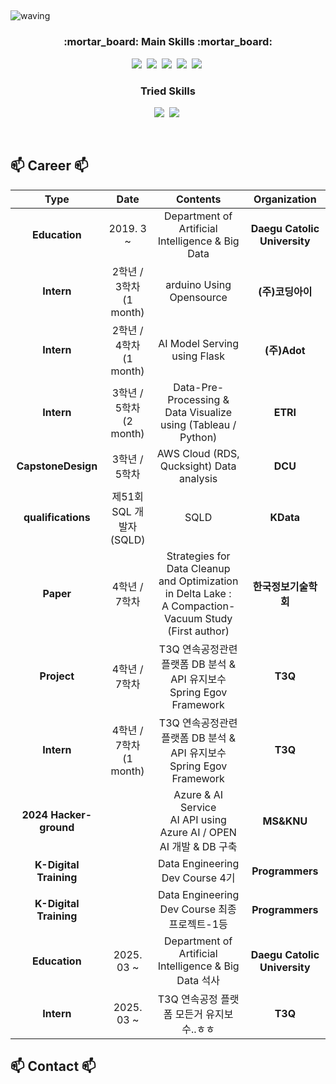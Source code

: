 ## <a id="waving">
![waving](https://capsule-render.vercel.app/api?type=waving&height=200&text=DongHee-Kim&fontSize=60&fontAlign=50&fontAlignY=40&color=gradient)

<h3 align="center">:mortar_board: Main Skills :mortar_board:</h3>

<p align="center">
  <img src="https://img.shields.io/badge/Python-3766AB?style=flat-square&logo=Python&logoColor=white"/></a>&nbsp
  <img src="https://img.shields.io/badge/Mysql-E6B91E?style=flat-square&logo=MySql&logoColor=white"/></a>&nbsp
  <img src="https://img.shields.io/badge/MariaDB-003545?style=flat-square&logo=mariaDB&logoColor=white"/></a>&nbsp
  <img src="https://img.shields.io/badge/Amazon AWS-232F3E?style=flat-square&logo=amazonaws&logoColor=white"/></a>&nbsp
  <img src="https://img.shields.io/badge/Kubernetes-326CE5?logo=kubernetes&logoColor=white"/></a>&nbsp
</p>

<h3 align="center"> Tried Skills </h3>

<p align="center">
  <img src="https://img.shields.io/badge/Flask-000000?style=flat-square&logo=flask&logoColor=white"></a>&nbsp
  <img src="https://img.shields.io/badge/Spring-6DB33F?style=flat-square&logo=Spring&logoColor=white"/></a>&nbsp
</p>

<br>

## 📫 Career 📫

| **Type** | **Date** | **Contents** | **Organization** |
|:--------:|:--------:|:--------:|:--------:|
| **Education** | 2019. 3 ~  | Department of Artificial Intelligence & Big Data | **Daegu Catolic University** |
| **Intern** | 2학년 / 3학차<br>(1 month) | arduino Using Opensource | **(주)코딩아이** |
| **Intern** | 2학년 / 4학차<br>(1 month)  | AI Model Serving using Flask | **(주)Adot** |
| **Intern** | 3학년 / 5학차<br>(2 month)  | Data-Pre-Processing & Data Visualize using (Tableau / Python) | **ETRI** |
| **CapstoneDesign** | 3학년 / 5학차  | AWS Cloud (RDS, Qucksight) Data analysis | **DCU** |
| **qualifications** | 제51회 SQL 개발자<br>(SQLD)  | SQLD | **KData** |
| **Paper** | 4학년 / 7학차 | Strategies for Data Cleanup and Optimization in Delta Lake : <br>A Compaction-Vacuum Study (First author) | **한국정보기술학회** |
| **Project** | 4학년 / 7학차 | T3Q 연속공정관련 플랫폼 DB 분석 & API 유지보수<br>Spring Egov Framework | **T3Q** |
| **Intern** | 4학년 / 7학차<br>(1 month) | T3Q 연속공정관련 플랫폼 DB 분석 & API 유지보수<br>Spring Egov Framework | **T3Q** |
| **2024 Hacker-ground** |  | Azure & AI Service <br> AI API using Azure AI / OPEN AI 개발 & DB 구축 | **MS&KNU** |
| **K-Digital Training** |  | Data Engineering Dev Course 4기 | **Programmers** |
| **K-Digital Training** |  | Data Engineering Dev Course 최종 프로젝트-1등 | **Programmers** |
| **Education** | 2025. 03 ~  | Department of Artificial Intelligence & Big Data 석사 | **Daegu Catolic University** |
| **Intern** | 2025. 03 ~ | T3Q 연속공정 플랫폼 모든거 유지보수..ㅎㅎ | **T3Q** |
## 📫 Contact 📫



<br>
<!--
**donghee-kim775/donghee-kim775** is a ✨ _special_ ✨ repository because its `README.md` (this file) appears on your GitHub profile.

Here are some ideas to get you started:

- 🔭 I’m currently working on ...
- 🌱 I’m currently learning ...
- 👯 I’m looking to collaborate on ...
- 🤔 I’m looking for help with ...
- 💬 Ask me about ...
- 📫 How to reach me: ...
- 😄 Pronouns: ...
- ⚡ Fun fact: ...
-->
